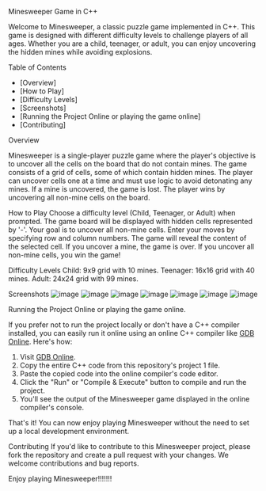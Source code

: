  Minesweeper Game in C++

Welcome to Minesweeper, a classic puzzle game implemented in C++. This game is designed with different difficulty levels to challenge players of all ages. Whether you are a child, teenager, or adult, you can enjoy uncovering the hidden mines while avoiding explosions.

 Table of Contents

- [Overview]
- [How to Play]
- [Difficulty Levels]
- [Screenshots]
- [Running the Project Online or playing the game online]
- [Contributing]

 Overview

Minesweeper is a single-player puzzle game where the player's objective is to uncover all the cells on the board that do not contain mines. The game consists of a grid of cells, some of which contain hidden mines. The player can uncover cells one at a time and must use logic to avoid detonating any mines. If a mine is uncovered, the game is lost. The player wins by uncovering all non-mine cells on the board.

 How to Play
Choose a difficulty level (Child, Teenager, or Adult) when prompted.
The game board will be displayed with hidden cells represented by '-'. Your goal is to uncover all non-mine cells.
Enter your moves by specifying row and column numbers.
The game will reveal the content of the selected cell.
If you uncover a mine, the game is over.
If you uncover all non-mine cells, you win the game!

 Difficulty Levels
Child: 9x9 grid with 10 mines.
Teenager: 16x16 grid with 40 mines.
Adult: 24x24 grid with 99 mines.

 Screenshots
![image](https://github.com/yamini-31/Implementation-of-Minesweeper-Game/assets/104098671/5d8c9cf3-eceb-4b7e-ab58-f9fa04695c3f)
![image](https://github.com/yamini-31/Implementation-of-Minesweeper-Game/assets/104098671/f30719ec-3023-4d01-85da-d4e8d726a8cf)
![image](https://github.com/yamini-31/Implementation-of-Minesweeper-Game/assets/104098671/98935d56-5541-4628-8cd7-9b6ef5135e84)
![image](https://github.com/yamini-31/Implementation-of-Minesweeper-Game/assets/104098671/dfe34265-8ed0-458c-8c65-4dc488bef646)
![image](https://github.com/yamini-31/Implementation-of-Minesweeper-Game/assets/104098671/ff5ef20c-b3f1-431a-933d-742fdf4e8a84)
![image](https://github.com/yamini-31/Implementation-of-Minesweeper-Game/assets/104098671/8c5398c5-02b0-4c5b-8447-69552c4f3f3e)
![image](https://github.com/yamini-31/Implementation-of-Minesweeper-Game/assets/104098671/7e35a406-4232-4efd-b366-5d43a8b46c82)

 Running the Project Online or playing the game online.

If you prefer not to run the project locally or don't have a C++ compiler installed, you can easily run it online using an online C++ compiler like [GDB Online](https://www.onlinegdb.com/). Here's how:

1. Visit [GDB Online](https://www.onlinegdb.com/).
2. Copy the entire C++ code from this repository's project 1 file.
3. Paste the copied code into the online compiler's code editor.
4. Click the "Run" or "Compile & Execute" button to compile and run the project.
5. You'll see the output of the Minesweeper game displayed in the online compiler's console.

That's it! You can now enjoy playing Minesweeper without the need to set up a local development environment.

 Contributing
If you'd like to contribute to this Minesweeper project, please fork the repository and create a pull request with your changes. We welcome contributions and bug reports.

Enjoy playing Minesweeper!!!!!!!

